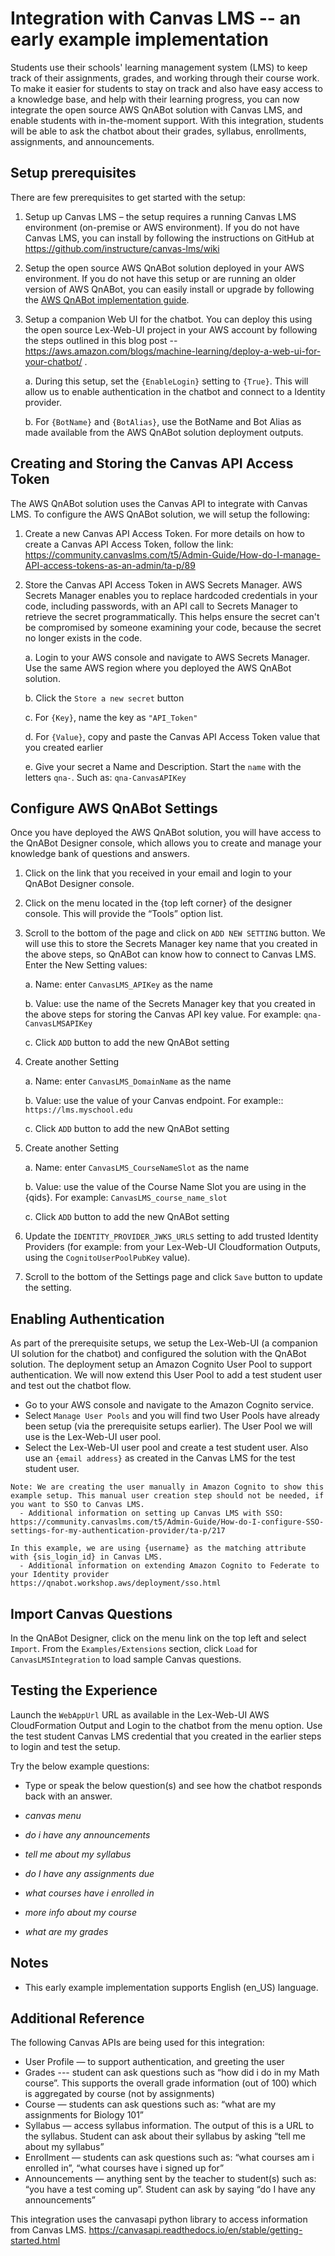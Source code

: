 # Integration with Canvas LMS -- an early example implementation

Students use their schools' learning management system (LMS) to keep track of their assignments, grades, and working through their course work. To make it easier for students to stay on track and also have easy access to a knowledge base, and help with their learning progress, you can now integrate the open source AWS QnABot solution with Canvas LMS, and enable students with in-the-moment support. With this integration, students will be able to ask the chatbot about their grades, syllabus, enrollments, assignments, and announcements. 


## Setup prerequisites
There are few prerequisites to get started with the setup: 
1.	Setup up Canvas LMS – the setup requires a running Canvas LMS environment (on-premise or AWS environment). If you do not have Canvas LMS, you can install by following the instructions on GitHub at https://github.com/instructure/canvas-lms/wiki

2.	Setup the open source AWS QnABot solution deployed in your AWS environment. If you do not have this setup or are running an older version of AWS QnABot, you can easily install or upgrade by following the [AWS QnABot implementation guide](https://aws.amazon.com/solutions/implementations/aws-qnabot).

3.	Setup a companion Web UI for the chatbot. You can deploy this using the open source Lex-Web-UI project in your AWS account by following the steps outlined in this blog post -- https://aws.amazon.com/blogs/machine-learning/deploy-a-web-ui-for-your-chatbot/ .

    a. During this setup, set the `{EnableLogin}` setting to `{True}`. This will allow us to enable authentication in the chatbot and connect to a Identity provider. 

    b. For `{BotName}` and `{BotAlias}`, use the BotName and Bot Alias as made available from the AWS QnABot solution deployment outputs. 

## Creating and Storing the Canvas API Access Token
The AWS QnABot solution uses the Canvas API to integrate with Canvas LMS. To configure the AWS QnABot solution, we will setup the following: 

1. Create a new Canvas API Access Token. For more details on how to create a Canvas API Access Token, follow the link: https://community.canvaslms.com/t5/Admin-Guide/How-do-I-manage-API-access-tokens-as-an-admin/ta-p/89
 
2. Store the Canvas API Access Token in AWS Secrets Manager. AWS Secrets Manager enables you to replace hardcoded credentials in your code, including passwords, with an API call to Secrets Manager to retrieve the secret programmatically. This helps ensure the secret can't be compromised by someone examining your code, because the secret no longer exists in the code.

    a. Login to your AWS console and navigate to AWS Secrets Manager. Use the same AWS region where you deployed the AWS QnABot solution.

    b. Click the `Store a new secret` button

    c. For `{Key}`, name the key as `"API_Token"`

    d. For `{Value}`, copy and paste the Canvas API Access Token value that you created earlier

    e. Give your secret a Name and Description. Start the `name` with the letters `qna-`. Such as: `qna-CanvasAPIKey`

##	Configure AWS QnABot Settings
Once you have deployed the AWS QnABot solution, you will have access to the QnABot Designer console, which allows you to create and manage your knowledge bank of questions and answers.
1. Click on the link that you received in your email and login to your QnABot Designer console.
2. Click on the menu located in the {top left corner} of the designer console. This will provide the “Tools” option list.
3. Scroll to the bottom of the page and click on `ADD NEW SETTING` button. We will use this to store the Secrets Manager key name that you created in the above steps, so QnABot can know how to connect to Canvas LMS. Enter the New Setting values:

    a. Name: enter `CanvasLMS_APIKey` as the name

    b. Value: use the name of the Secrets Manager key that you created in the above steps for storing the Canvas API key value. For example: `qna-CanvasLMSAPIKey`

    c. Click `ADD` button to add the new QnABot setting
4. Create another Setting

    a. Name: enter `CanvasLMS_DomainName` as the name

    b. Value: use the value of your Canvas endpoint. For example:: `https://lms.myschool.edu`

    c. Click `ADD` button to add the new QnABot setting

5. Create another Setting

    a. Name: enter `CanvasLMS_CourseNameSlot` as the name

    b. Value: use the value of the Course Name Slot you are using in the {qids}. For example: `CanvasLMS_course_name_slot`

    c. Click `ADD` button to add the new QnABot setting

6. Update the `IDENTITY_PROVIDER_JWKS_URLS` setting to add trusted Identity Providers (for example: from your Lex-Web-UI Cloudformation Outputs, using the `CognitoUserPoolPubKey` value).
7. Scroll to the bottom of the Settings page and click `Save` button to update the setting.



## Enabling Authentication
As part of the prerequisite setups, we setup the Lex-Web-UI (a companion UI solution for the chatbot) and configured the solution with the QnABot solution. The deployment setup an Amazon Cognito User Pool to support authentication. We will now extend this User Pool to add a test student user and test out the chatbot flow. 

  - Go to your AWS console and navigate to the Amazon Cognito service. 
  - Select `Manage User Pools` and you will find two User Pools have already been setup (via the prerequisite setups earlier). The User Pool we will use is the Lex-Web-UI user pool. 
   - Select the Lex-Web-UI user pool and create a test student user. Also use an `{email address}` as created in the Canvas LMS for the test student user.
```
Note: We are creating the user manually in Amazon Cognito to show this example setup. This manual user creation step should not be needed, if you want to SSO to Canvas LMS. 
  - Additional information on setting up Canvas LMS with SSO: 
https://community.canvaslms.com/t5/Admin-Guide/How-do-I-configure-SSO-settings-for-my-authentication-provider/ta-p/217

In this example, we are using {username} as the matching attribute with {sis_login_id} in Canvas LMS. 
  - Additional information on extending Amazon Cognito to Federate to your Identity provider
https://qnabot.workshop.aws/deployment/sso.html

```


## Import Canvas Questions
In the QnABot Designer, click on the menu link on the top left and select `Import`. 
From the `Examples/Extensions` section, click `Load` for `CanvasLMSIntegration` to load sample Canvas questions. 

## Testing the Experience
Launch the `WebAppUrl` URL as available in the Lex-Web-UI AWS CloudFormation Output and Login to the chatbot from the menu option. Use the test student Canvas LMS credential that you created in the earlier steps to login and test the setup. 

Try the below example questions:
  - Type or speak the below question(s) and see how the chatbot responds back with an answer. 

  - *canvas menu*
  - *do i have any announcements*
  - *tell me about my syllabus*
  - *do I have any assignments due*
  - *what courses have i enrolled in*
  - *more info about my course*
  - *what are my grades*


## Notes
- This early example implementation supports English (en_US) language.

 
## Additional Reference
The following Canvas APIs are being used for this integration: 
  - User Profile — to support authentication, and greeting the user
  - Grades --- student can ask questions such as “how did i do in my Math course”. This supports the overall grade information (out of 100) which is aggregated by course (not by assignments)
  - Course — students can ask questions such as: “what are my assignments for Biology 101”
  - Syllabus — access syllabus information. The output of this is a URL to the syllabus. Student can ask about their syllabus by asking “tell me about my syllabus”
  - Enrollment — students can ask questions such as: “what courses am i enrolled in”, “what courses have i signed up for”
  - Announcements — anything sent by the teacher to student(s) such as: “you have a test coming up”. Student can ask by saying “do I have any announcements”

This integration uses the canvasapi python library to access information from Canvas LMS. https://canvasapi.readthedocs.io/en/stable/getting-started.html


